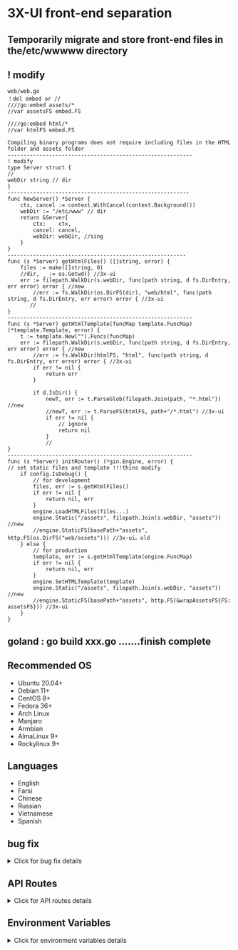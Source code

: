 # 3X-UI front-end separation

## Temporarily migrate and store front-end files in the/etc/wwwww directory
## ! modify

```
web/web.go
！del embed or //
////go:embed assets/*
//var assetsFS embed.FS

////go:embed html/*
//var htmlFS embed.FS

Compiling binary programs does not require including files in the HTML folder and assets folder
----------------------------------------------------------
! modify
type Server struct {
//
webDir string // dir
}
---------------------------------------------------------
func NewServer() *Server {
	ctx, cancel := context.WithCancel(context.Background())
	webDir := "/etc/www" // dir
	return &Server{
		ctx:    ctx,
		cancel: cancel,
		webDir: webDir, //sing
	}
}
--------------------------------------------------------
func (s *Server) getHtmlFiles() ([]string, error) {
	files := make([]string, 0)
	//dir, _ := os.Getwd() //3x-ui
	err := filepath.WalkDir(s.webDir, func(path string, d fs.DirEntry, err error) error { //new
		//err := fs.WalkDir(os.DirFS(dir), "web/html", func(path string, d fs.DirEntry, err error) error { //3x-ui
       //
}
----------------------------------------------------------
func (s *Server) getHtmlTemplate(funcMap template.FuncMap) (*template.Template, error) {
	t := template.New("").Funcs(funcMap)
	err := filepath.WalkDir(s.webDir, func(path string, d fs.DirEntry, err error) error { //new
		//err := fs.WalkDir(htmlFS, "html", func(path string, d fs.DirEntry, err error) error { //3x-ui
		if err != nil {
			return err
		}

		if d.IsDir() {
			newT, err := t.ParseGlob(filepath.Join(path, "*.html")) //new
			//newT, err := t.ParseFS(htmlFS, path+"/*.html") //3x-ui
			if err != nil {
				// ignore
				return nil
			}
			//
}
----------------------------------------------------------
func (s *Server) initRouter() (*gin.Engine, error) {
// set static files and template !!!thins modify
	if config.IsDebug() {
		// for development
		files, err := s.getHtmlFiles()
		if err != nil {
			return nil, err
		}
		engine.LoadHTMLFiles(files...)
		engine.Static("/assets", filepath.Join(s.webDir, "assets")) //new
		//engine.StaticFS(basePath+"assets", http.FS(os.DirFS("web/assets"))) //3x-ui。old
	} else {
		// for production
		template, err := s.getHtmlTemplate(engine.FuncMap)
		if err != nil {
			return nil, err
		}
		engine.SetHTMLTemplate(template)
		engine.Static("/assets", filepath.Join(s.webDir, "assets")) //new
		//engine.StaticFS(basePath+"assets", http.FS(&wrapAssetsFS{FS: assetsFS})) //3x-ui
	}
}
```
## goland : go build xxx.go .......finish complete

## Recommended OS

- Ubuntu 20.04+
- Debian 11+
- CentOS 8+
- Fedora 36+
- Arch Linux
- Manjaro
- Armbian
- AlmaLinux 9+
- Rockylinux 9+


## Languages

- English
- Farsi
- Chinese
- Russian
- Vietnamese
- Spanish

## bug fix

<details>
  <summary>Click for bug fix details</summary>
```
！Modify xray/process.go -->stop function
func (p *process) Stop() error {
	if !p.IsRunning() {
		return errors.New("xray is not running")
	}

	// 尝试发送 SIGTERM 信号
	err := p.cmd.Process.Signal(syscall.SIGTERM)
	if err != nil {
		// 如果发送 SIGTERM 失败，尝试直接强制终止进程
		err = p.cmd.Process.Kill()
		if err != nil {
			return fmt.Errorf("failed to stop xray: %v", err)
		}
	}

	// 等待进程退出
	_, err = p.cmd.Process.Wait()
	if err != nil {
		return fmt.Errorf("error waiting for xray to exit: %v", err)
	}

	return nil
}
```
</details>
## Default Settings

<details>
  <summary>Click for default settings details</summary>

  ### Information

- **Port:** 2053
- **Username & Password:** It will be generated randomly if you skip modifying.
- **Database Path:**
  - /etc/x-ui/x-ui.db
- **Xray Config Path:**
  - /usr/local/x-ui/bin/config.json
- **Web Panel Path w/o Deploying SSL:**
  - http://ip:2053/panel
  - http://domain:2053/panel
- **Web Panel Path w/ Deploying SSL:**
  - https://domain:2053/panel
 
</details>

## IP Limit

<details>
  <summary>Click for IP limit details</summary>

#### Usage

**Note:** IP Limit won't work correctly when using IP Tunnel

- For versions up to `v1.6.1`:

  - IP limit is built-in into the panel.

- For versions `v1.7.0` and newer:

  - To make IP Limit work properly, you need to install fail2ban and its required files by following these steps:

    1. Use the `x-ui` command inside the shell.
    2. Select `IP Limit Management`.
    3. Choose the appropriate options based on your needs.
   
  - make sure you have access.log on your Xray Configuration
  
  ```sh
    "log": {
    "loglevel": "warning",
    "access": "./access.log",
    "error": "./error.log"
    },
  ```

</details>



## API Routes

<details>
  <summary>Click for API routes details</summary>

#### Usage

- `/login` with `POST` user data: `{username: '', password: ''}` for login
- `/panel/api/inbounds` base for following actions:

| Method | Path                               | Action                                      |
| :----: | ---------------------------------- | ------------------------------------------- |
| `GET`  | `"/list"`                          | Get all inbounds                            |
| `GET`  | `"/get/:id"`                       | Get inbound with inbound.id                 |
| `GET`  | `"/getClientTraffics/:email"`      | Get Client Traffics with email              |
| `GET`  | `"/createbackup"`                  | Telegram bot sends backup to admins         |
| `POST` | `"/add"`                           | Add inbound                                 |
| `POST` | `"/del/:id"`                       | Delete Inbound                              |
| `POST` | `"/update/:id"`                    | Update Inbound                              |
| `POST` | `"/clientIps/:email"`              | Client Ip address                           |
| `POST` | `"/clearClientIps/:email"`         | Clear Client Ip address                     |
| `POST` | `"/addClient"`                     | Add Client to inbound                       |
| `POST` | `"/:id/delClient/:clientId"`       | Delete Client by clientId\*                 |
| `POST` | `"/updateClient/:clientId"`        | Update Client by clientId\*                 |
| `POST` | `"/:id/resetClientTraffic/:email"` | Reset Client's Traffic                      |
| `POST` | `"/resetAllTraffics"`              | Reset traffics of all inbounds              |
| `POST` | `"/resetAllClientTraffics/:id"`    | Reset traffics of all clients in an inbound |
| `POST` | `"/delDepletedClients/:id"`        | Delete inbound depleted clients (-1: all)   |
| `POST` | `"/onlines"`                       | Get Online users ( list of emails )       |

\*- The field `clientId` should be filled by:

- `client.id` for VMESS and VLESS
- `client.password` for TROJAN
- `client.email` for Shadowsocks


- [API Documentation](https://documenter.getpostman.com/view/16802678/2s9YkgD5jm)
- [<img src="https://run.pstmn.io/button.svg" alt="Run In Postman" style="width: 128px; height: 32px;">](https://app.getpostman.com/run-collection/16802678-1a4c9270-ac77-40ed-959a-7aa56dc4a415?action=collection%2Ffork&source=rip_markdown&collection-url=entityId%3D16802678-1a4c9270-ac77-40ed-959a-7aa56dc4a415%26entityType%3Dcollection%26workspaceId%3D2cd38c01-c851-4a15-a972-f181c23359d9)
</details>

## Environment Variables

<details>
  <summary>Click for environment variables details</summary>

#### Usage

| Variable       |                      Type                      | Default       |
| -------------- | :--------------------------------------------: | :------------ |
| XUI_LOG_LEVEL  | `"debug"` \| `"info"` \| `"warn"` \| `"error"` | `"info"`      |
| XUI_DEBUG      |                   `boolean`                    | `false`       |
| XUI_BIN_FOLDER |                    `string`                    | `"bin"`       |
| XUI_DB_FOLDER  |                    `string`                    | `"/etc/x-ui"` |
| XUI_LOG_FOLDER |                    `string`                    | `"/etc/log"`  |

Example:

```sh
XUI_BIN_FOLDER="bin" XUI_DB_FOLDER="/etc/x-ui" go build main.go
```

</details>
